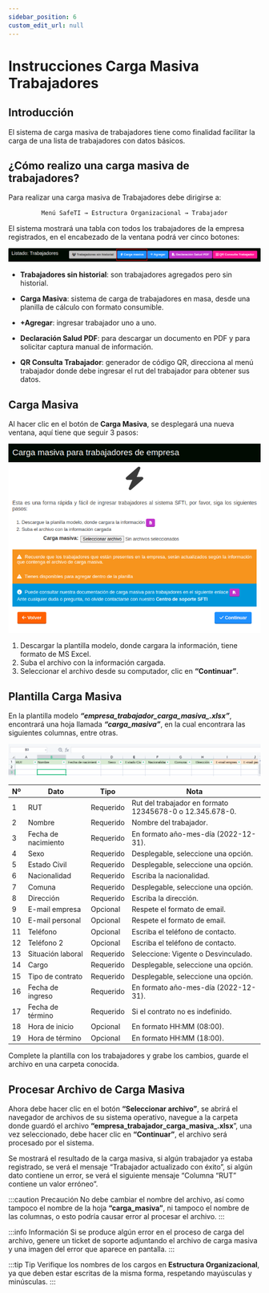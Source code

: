 ```yaml
---
sidebar_position: 6
custom_edit_url: null
---
```

# Instrucciones Carga Masiva Trabajadores
## Introducción

El sistema de carga masiva de trabajadores tiene como finalidad facilitar la carga de una lista de trabajadores con datos básicos.

## ¿Cómo realizo una carga masiva de trabajadores?

Para realizar una carga masiva de Trabajadores debe dirigirse a:

<div align="center">

```bash
Menú SafeTI → Estructura Organizacional → Trabajador
```
</div>

El sistema mostrará una tabla con todos los trabajadores de la empresa registrados, en el encabezado de la ventana podrá ver cinco botones:

<div align="center">

![botones](/img/img_manual/img_estructura_organizacional/2023-09-29_11-48.png)

</div>

* **Trabajadores sin historial**: son trabajadores agregados pero sin historial.

* **Carga Masiva**: sistema de carga de trabajadores en masa, desde una planilla de cálculo con formato consumible. 

* **+Agregar**: ingresar trabajador uno a uno. 

* **Declaración Salud PDF**: para descargar un documento en PDF y para solicitar captura manual de información.

* **QR Consulta Trabajador**: generador de código QR, direcciona al menú trabajador donde debe ingresar el rut del trabajador para obtener sus datos.

## Carga Masiva
Al hacer clic en el botón de **Carga Masiva**, se desplegará una nueva ventana, aquí tiene que seguir 3 pasos:

<div align="center">

![carga masiva](/img/img_manual/img_estructura_organizacional/2023-09-29_11-50.png)

</div>

1. Descargar la plantilla modelo, donde cargara la información, tiene formato de MS Excel.
2. Suba el archivo con la información cargada.
3. Seleccionar el archivo desde su computador, clic en **“Continuar”**.

## Plantilla Carga Masiva
En la plantilla modelo ***“empresa_trabajador_carga_masiva_.xlsx”***, encontrará una hoja llamada ***“carga_masiva”***, en la cual encontrara las siguientes columnas, entre otras.

<div align="center">

![documento](/img/img_manual/img_estructura_organizacional/2023-09-29_11-52.png)

</div>

| Nº | Dato | Tipo | Nota |
|----|------|------|------|
| 1 | RUT | Requerido | Rut del trabajador en formato 12345678-0 o 12.345.678-0. |
| 2 | Nombre | Requerido | Nombre del trabajador. |
| 3 | Fecha de nacimiento | Requerido | En formato año-mes-día (2022-12-31). |
| 4 | Sexo | Requerido | Desplegable, seleccione una opción. |
| 5 | Estado Civil | Requerido | Desplegable, seleccione una opción. |
| 6 | Nacionalidad | Requerido | Escriba la nacionalidad. |
| 7 | Comuna | Requerido | Desplegable, seleccione una opción. |
| 8 | Dirección | Requerido | Escriba la dirección. |
| 9 | E-mail empresa | Opcional | Respete el formato de email. |
| 10 | E-mail personal | Opcional | Respete el formato de email. |
| 11 | Teléfono | Opcional | Escriba el teléfono de contacto. |
| 12 | Teléfono 2 | Opcional | Escriba el teléfono de contacto. |
| 13 | Situación laboral | Requerido | Seleccione: Vigente o Desvinculado. |
| 14 | Cargo | Requerido | Desplegable, seleccione una opción. |
| 15 | Tipo de contrato | Requerido | Desplegable, seleccione una opción. |
| 16 | Fecha de ingreso | Requerido | En formato año-mes-día (2022-12-31). |
| 17 | Fecha de término | Requerido | Si el contrato no es indefinido. |
| 18 | Hora de inicio | Opcional | En formato HH:MM (08:00). |
| 19 | Hora de término | Opcional | En formato HH:MM (18:00). |

Complete la plantilla con los trabajadores y grabe los cambios, guarde el archivo en una carpeta conocida.

## Procesar Archivo de Carga Masiva
Ahora debe hacer clic en el botón **“Seleccionar archivo”**, se abrirá el navegador de archivos de su sistema operativo, navegue a la carpeta donde guardó el archivo **“empresa_trabajador_carga_masiva_.xlsx**”, una vez seleccionado, debe hacer clic en **“Continuar”**, el archivo será procesado por el sistema.

Se mostrará el resultado de la carga masiva, si algún trabajador ya estaba registrado, se verá el mensaje “Trabajador actualizado con éxito”, si algún dato contiene un error, se verá el siguiente mensaje “Columna “RUT” contiene un valor erróneo”.

:::caution Precaución
No debe cambiar el nombre del archivo, así como tampoco el nombre de la hoja **“carga_masiva”**, ni tampoco el nombre de las columnas, o esto podría causar error al procesar el archivo.
:::

:::info Información
Si se produce algún error en el proceso de carga del archivo, genere un ticket de soporte adjuntando el archivo de carga masiva y una imagen del error que aparece en pantalla.
:::

:::tip Tip
Verifique los nombres de los cargos en **Estructura Organizacional**, ya que deben estar escritas de la misma forma, respetando mayúsculas y minúsculas.
:::
